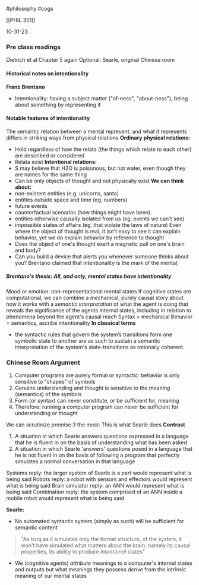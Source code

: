 #philosophy 
#cogs 

[[PHIL 351]]

10-31-23

### Pre class readings
Dietrich et al Chapter 5 again
Optional: Searle, original Chinese room 

#### Historical notes on intentionality
**Franz Brentano**
- Intentionality: having a subject matter ("of-ness", "about-ness"), being about something by representing it

#### Notable features of intentionality
The semantic relation between a mental represent. and what it represents differs in striking ways from physical relations
**Ordinary physical relations:** 
- Hold regardless of how the relata (the things which relate to each other) are described or considered
- Relata exist 
**Intentional relations:**
- S may believe that H2O is poisonous, but not water, even though they are names for the same thing
- Can be only objects of thought and not physically exist
**We can think about:**
- non-existent entities (e.g. unicorns, santa)
- entities outside space and time (eg. numbers)
- future events
- counterfactual scenarios (how things might have been)
- entities otherwise causally isolated from us (eg. events we can't see)
- impossible states of affairs (eg. that violate the laws of nature)
Even where the object of thought is real, it isn't easy to see it can explain behavior, yet we do explain behavior by reference to thought
- Does the object of one's thought exert a magnetic pull on one's brain and body? 
- Can you build a device that alerts you whenever someone thinks about you? 
Brentano claimed that intentionality is the mark of the mental; 
##### **Brentano's thesis: All, and only, mental states have intentionality**

Mood or emotion: non-representational mental states
If cognitive states are computational, we can combine a mechanical, purely causal story about how it *works* with a *semantic interpretation* of what the agent is doing that reveals the significance of the agents internal states, including in relation to phenomena beyond the agent's causal reach 
Syntax = mechanical 
Behavior = semantics, ascribe intentionality 
**In classical terms**
- the syntactic rules that govern the system’s transitions form one symbolic state to another are as such to sustain a semantic interpretation of the system's state-transitions as rationally coherent.

### Chinese Room Argument
1. Computer programs are purely formal or syntactic: behavior is only sensitive to "shapes" of symbols
2. Genuine understanding and thought is sensitive to the meaning (semantics) of the symbols
3. Form (or syntax) can never constitute, or be sufficient for, meaning 
4. Therefore: running a computer program can never be sufficient for understanding or thought

We can scrutinize premise 3 the most: This is what Searle does
**Contrast**
1. A situation in which Searle answers questions expressed in a language that he is fluent in on the basis of understanding what has been asked
2. A situation in which Searle 'answers' questions posed in a language that he is not fluent in on the basis of following a program that perfectly simulates a normal conversation in that language

Systems reply: the larger system of Searle is a part would represent what is being said
Robots reply: a robot with sensors and effectors would represent what is being said
Brain simulator reply: an ANN would represent what is being said
Combination reply: the system comprised of an ANN inside a mobile robot would represent what is being said

**Searle:**
- No automated syntactic system (simply as such) will be sufficient for semantic content
> "As long as it simulates only the formal structure, of the system, it won't have simulated what matters about the brain, namely its causal properties, its ability to produce *intentional* states"
- We (cognitive agents) *attribute* meanings to a computer's internal states and outputs but what meanings they possess *derive* from the *intrinsic* meaning of our mental states

